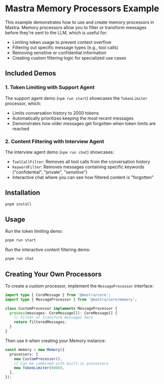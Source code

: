 # Mastra Memory Processors Example

This example demonstrates how to use and create memory processors in Mastra. Memory processors allow you to filter or transform messages before they're sent to the LLM, which is useful for:

- Limiting token usage to prevent context overflow
- Filtering out specific message types (e.g., tool calls)
- Removing sensitive or confidential information
- Creating custom filtering logic for specialized use cases

## Included Demos

### 1. Token Limiting with Support Agent

The support agent demo (`npm run start`) showcases the `TokenLimiter` processor, which:

- Limits conversation history to 2000 tokens
- Automatically prioritizes keeping the most recent messages
- Demonstrates how older messages get forgotten when token limits are reached

### 2. Content Filtering with Interview Agent

The interview agent demo (`npm run chat`) showcases:

- `ToolCallFilter`: Removes all tool calls from the conversation history
- `KeywordFilter`: Removes messages containing specific keywords ("confidential", "private", "sensitive")
- Interactive chat where you can see how filtered content is "forgotten"

## Installation

```bash
pnpm install
```

## Usage

Run the token limiting demo:

```bash
pnpm run start
```

Run the interactive content filtering demo:

```bash
pnpm run chat
```

## Creating Your Own Processors

To create a custom processor, implement the `MessageProcessor` interface:

```typescript
import type { CoreMessage } from '@mastra/core';
import type { MessageProcessor } from '@mastra/core/memory';

class CustomProcessor implements MessageProcessor {
  process(messages: CoreMessage[]): CoreMessage[] {
    // Filter or transform messages here
    return filteredMessages;
  }
}
```

Then use it when creating your Memory instance:

```typescript
const memory = new Memory({
  processors: [
    new CustomProcessor(),
    // Can be combined with built-in processors
    new TokenLimiter(8000),
  ],
});
```

